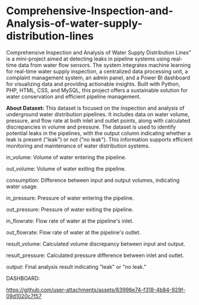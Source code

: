 # Comprehensive-Inspection-and-Analysis-of-water-supply-distribution-lines

Comprehensive Inspection and Analysis of Water Supply Distribution Lines" is a mini-project aimed at detecting leaks in pipeline systems using real-time data from water flow sensors. The system integrates machine learning for real-time water supply inspection, a centralized data processing unit, a complaint management system, an admin panel, and a Power BI dashboard for visualizing data and providing actionable insights. Built with Python, PHP, HTML, CSS, and MySQL, this project offers a sustainable solution for water conservation and efficient pipeline management.

**About Dataset:** This dataset is focused on the inspection and analysis of underground water distribution pipelines. It includes data on water volume, pressure, and flow rate at both inlet and outlet points, along with calculated discrepancies in volume and pressure. The dataset is used to identify potential leaks in the pipelines, with the output column indicating whether a leak is present ("leak") or not ("no leak"). This information supports efficient monitoring and maintenance of water distribution systems.

in_volume: Volume of water entering the pipeline.

out_volume: Volume of water exiting the pipeline.

consumption: Difference between input and output volumes, indicating water usage.

in_pressure: Pressure of water entering the pipeline.

out_pressure: Pressure of water exiting the pipeline.

in_flowrate: Flow rate of water at the pipeline's inlet.

out_flowrate: Flow rate of water at the pipeline's outlet.

result_volume: Calculated volume discrepancy between input and output.

result_pressure: Calculated pressure difference between inlet and outlet.

output: Final analysis result indicating "leak" or "no leak."

DASHBOARD:


https://github.com/user-attachments/assets/63998e74-f318-4b84-929f-09d1020c7f57


